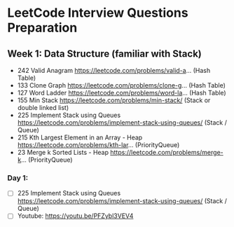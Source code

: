 # LeetCode Interview Questions Preparation

## Week 1: Data Structure (familiar with Stack)
- 242 Valid Anagram https://leetcode.com/problems/valid-a... (Hash Table)
- 133 Clone Graph https://leetcode.com/problems/clone-g... (Hash Table)
- 127 Word Ladder https://leetcode.com/problems/word-la... (Hash Table)
- 155 Min Stack https://leetcode.com/problems/min-stack/ (Stack or double linked list)
- 225 Implement Stack using Queues https://leetcode.com/problems/implement-stack-using-queues/ (Stack / Queue)
- 215 Kth Largest Element in an Array - Heap https://leetcode.com/problems/kth-lar... (PriorityQueue)
- 23 Merge k Sorted Lists - Heap https://leetcode.com/problems/merge-k... (PriorityQueue)

### Day 1:
- [ ] 225 Implement Stack using Queues https://leetcode.com/problems/implement-stack-using-queues/ (Stack / Queue)
- [ ] Youtube: https://youtu.be/PFZybl3VEV4
